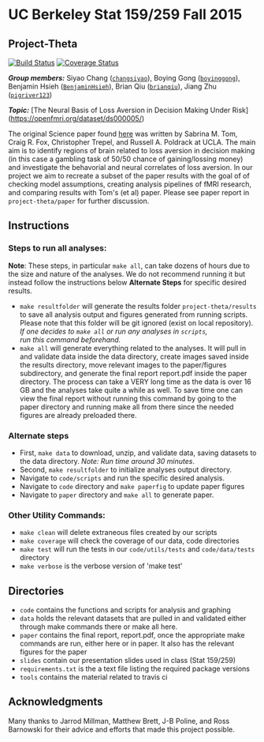# UC Berkeley Stat 159/259 Fall 2015
## Project-Theta

[![Build Status](https://travis-ci.org/berkeley-stat159/project-theta.svg?branch=master)](https://travis-ci.org/berkeley-stat159/project-theta?branch=master)
[![Coverage Status](https://coveralls.io/repos/berkeley-stat159/project-theta/badge.svg?branch=master)](https://coveralls.io/r/berkeley-stat159/project-theta?branch=master)

_**Group members:**_ Siyao Chang ([`changsiyao`](https://github.com/changsiyao)), 
Boying Gong ([`boyinggong`](https://github.com/boyinggong)), 
Benjamin Hsieh ([`BenjaminHsieh`](https://github.com/BenjaminHsieh)), 
Brian Qiu ([`brianqiu`](https://github.com/brianqiu)), 
Jiang Zhu ([`pigriver123`](https://github.com/pigriver123))

_**Topic:**_ [The Neural Basis of Loss Aversion in Decision Making Under Risk]
(https://openfmri.org/dataset/ds000005/)

The original Science paper found 
[here](https://www.sciencemag.org/content/315/5811/515.abstract) was written by 
Sabrina M. Tom, Craig R. Fox, Christopher Trepel, and Russell A. Poldrack at 
UCLA. The main aim is to identify regions of brain related to loss aversion in 
decision making (in this case a gambling task of 50/50 chance of gaining/lossing
money) and investigate the behavorial and neural correlates of loss aversion. 
In our project we aim to recreate a subset of the paper results with the goal 
of of checking model assumptions, creating analysis pipelines of fMRI research, 
and comparing results with Tom's (et al) paper. Please see paper report in 
`project-theta/paper` for further discussion.  

## Instructions

### Steps to run all analyses:
 
__Note__: These steps, in particular `make all`, can take dozens of hours due 
to the size and nature of the analyses. We do not recommend running it but 
instead follow the instructions below __Alternate Steps__ for specific desired 
results. 

- `make resultfolder` will generate the results folder `project-theta/results`
to save all analysis output and figures generated from running scripts. Please 
note that this folder will be git ignored (exist on local repository). *If 
one decides to `make all` or run any analyses in `scripts`,  
run this command beforehand.* 
- `make all` will generate everything related to the analyses. It will pull in 
and validate data inside the data directory, create images saved inside the 
results directory, move relevant images to the paper/figures subdirectory, and 
generate the final report report.pdf inside the paper directory. The process 
can take a VERY long time as the data is over 16 GB and the analyses take quite 
a while as well. To save time one can view the final report without running 
this command by going to the paper directory and running make all from there 
since the needed figures are already preloaded there. 

### Alternate steps

- First, `make data` to download, unzip, and validate data, saving datasets 
to the data directory. *Note: Run time around 30 minutes*.
- Second, `make resultfolder` to initialize analyses output directory.  
- Navigate to `code/scripts` and run the specific desired analysis.
- Navigate to `code` directory and `make paperfig` to update paper 
figures
- Navigate to `paper` directory and `make all` to generate paper. 

### Other Utility Commands:

- `make clean` will delete extraneous files created by our scripts
- `make coverage` will check the coverage of our data, code directories 
- `make test` will run the tests in our `code/utils/tests` and `code/data/tests` 
directory
- `make verbose` is the verbose version of 'make test'

## Directories

- `code` contains the functions and scripts for analysis and graphing
- `data` holds the relevant datasets that are pulled in and validated either 
through make commands there or make all here.
- `paper` contains the final report, report.pdf, once the appropriate make 
commands are run, either here or in paper. It also has the relevant figures for 
the paper
- `slides` contain our presentation slides used in class (Stat 159/259)
- `requirements.txt` is the a text file listing the required package versions 
- `tools` contains the material related to travis ci

## Acknowledgments

Many thanks to Jarrod Millman, Matthew Brett, J-B Poline, and Ross Barnowski 
for their advice and efforts that made this project possible. 